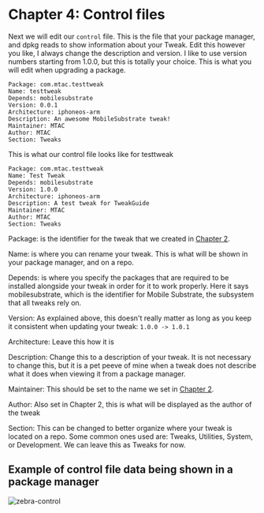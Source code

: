 # Chapter 4: Control files

Next we will edit our ```control``` file. This is the file that your package manager, and dpkg reads to show information about your Tweak. Edit this however you like, I always change the description and version. I like to use version numbers starting from 1.0.0, but this is totally your choice. This is what you will edit when upgrading a package.

```
Package: com.mtac.testtweak
Name: testtweak
Depends: mobilesubstrate
Version: 0.0.1
Architecture: iphoneos-arm
Description: An awesome MobileSubstrate tweak!
Maintainer: MTAC
Author: MTAC
Section: Tweaks
```

This is what our control file looks like for testtweak

```
Package: com.mtac.testtweak
Name: Test Tweak
Depends: mobilesubstrate
Version: 1.0.0
Architecture: iphoneos-arm
Description: A test tweak for TweakGuide
Maintainer: MTAC
Author: MTAC
Section: Tweaks
```

Package: is the identifier for the tweak that we created in [Chapter 2](https://github.com/MTACS/TweakGuide/blob/master/chapters/2.md). 

Name: is where you can rename your tweak. This is what will be shown in your package manager, and on a repo.

Depends: is where you specify the packages that are required to be installed alongside your tweak in order for it to work properly. Here it says mobilesubstrate, which is the identifier for Mobile Substrate, the subsystem that all tweaks rely on.

Version: As explained above, this doesn't really matter as long as you keep it consistent when updating your tweak: ```1.0.0 -> 1.0.1```

Architecture: Leave this how it is

Description: Change this to a description of your tweak. It is not necessary to change this, but it is a pet peeve of mine when a tweak does not describe what it does when viewing it from a package manager.

Maintainer: This should be set to the name we set in [Chapter 2](https://github.com/MTACS/TweakGuide/blob/master/chapters/2.md).

Author: Also set in Chapter 2, this is what will be displayed as the author of the tweak

Section: This can be changed to better organize where your tweak is located on a repo. Some common ones used are: Tweaks, Utilities, System, or Development. We can leave this as Tweaks for now.

## Example of control file data being shown in a package manager

![zebra-control]()

